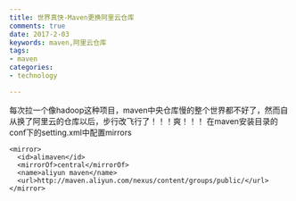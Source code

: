 ```yaml
---
title: 世界真快-Maven更换阿里云仓库
comments: true
date: 2017-2-03
keywords: maven,阿里云仓库
tags:
- maven
categories:
- technology

---
```


每次拉一个像hadoop这种项目，maven中央仓库慢的整个世界都不好了，然而自从换了阿里云的仓库以后，步行改飞行了！！！爽！！！
在maven安装目录的conf下的setting.xml中配置mirrors
```
<mirror>  
  <id>alimaven</id>  
  <mirrorOf>central</mirrorOf>    
  <name>aliyun maven</name>  
  <url>http://maven.aliyun.com/nexus/content/groups/public/</url>        
</mirror>
```
